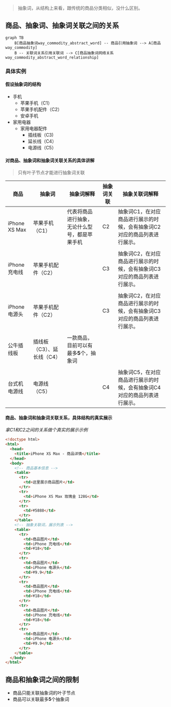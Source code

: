 > 抽象词，从结构上来看，跟传统的商品分类相似，没什么区别。

## 商品、抽象词、抽象词关联之间的关系

```mermaid
graph TB
    B[商品抽象词way_commodity_abstract_word] -- 商品引用抽象词 --> A[商品way_commodity] 
    B -- 关联词关系引用关联词 --> C[商品抽象词网络关系way_commodity_abstract_word_relationship]
```
### 具体实例

#### 假设抽象词的结构

- 手机
  - 苹果手机（C1）
  - 苹果手机配件（C2）
  - 安卓手机
- 家用电器
  - 家用电器配件
    - 插线板（C3)
    - 延长线（C4）
    - 电源线（C5）

#### 对商品、抽象词和抽象词关联关系的具体讲解

> 只有叶子节点才能进行抽象词关联

| 商品          | 抽象词                     | 抽象词解释                                     | 抽象词关联 | 抽象关联词解释                                               |
| ------------- | -------------------------- | ---------------------------------------------- | ---------- | ------------------------------------------------------------ |
| iPhone XS Max | 苹果手机（C1）             | 代表将商品进行抽象，无论什么型号，都是苹果手机 | C2         | 抽象词C1，在对应商品进行展示的时候，会有抽象词C2对应的商品列表进行展示。 |
|               |                            |                                                |            |                                                              |
| iPhone 充电线 | 苹果手机配件（C2）         |                                                | C3         | 抽象词C2，在对应商品进行展示的时候，会有抽象词C3对应的商品列表进行展示。 |
|               |                            |                                                |            |                                                              |
| iPhone 电源头 | 苹果手机配件（C2）         |                                                | C3         | 抽象词C2，在对应商品进行展示的时候，会有抽象词C3对应的商品列表进行展示。 |
|               |                            |                                                |            |                                                              |
| 公牛插线板    | 插线板（C3）、延长线（C4） | 一款商品，目前可以有最多**5**个，抽象词        |            |                                                              |
|               |                            |                                                |            |                                                              |
| 台式机电源线  | 电源线（C5）               |                                                | C4         | 抽象词C5，在对应商品进行展示的时候，会有抽象词C4对应的商品列表进行展示。 |

#### 商品、抽象词和抽象词关联关系，具体结构的真实展示

*拿C1和C2之间的关系做个真实的展示示例*

```html
<!doctype html>
<html>
  <head>
    <title>iPhone XS Max - 商品详情</title>
  </head>
  <body>
    <!-- 商品基本信息 -->
    <table>
      <tr>
        <td>这里展示商品图片</td>
      </tr>
      <tr>
      	<td>iPhone XS Max 玫瑰金 128G</td>
      </tr>
      <tr>
      	<td>¥5888</td>
      </tr>
    </table>
    <!-- 抽象关联词，展示列表 -->
    <table>
      <tr>
      	<td>商品图片</td>
        <td>iPhone 充电线</td>
        <td>¥18</td>
      </tr>
      <tr>
      	<td>商品图片</td>
        <td>iPhone 电源头</td>
        <td>¥9.9</td>
      </tr>
      <tr>
      	<td>商品图片</td>
        <td>iPhone 充电线</td>
        <td>¥18</td>
      </tr>
      <tr>
      	<td>商品图片</td>
        <td>iPhone 充电线</td>
        <td>¥18</td>
      </tr>
      <tr>
      	<td>商品图片</td>
        <td>iPhone 电源头</td>
        <td>¥9.9</td>
      </tr>
    </table>
  </body>
</html>
```

## 商品和抽象词之间的限制

* 商品只能关联抽象词的叶子节点
* 商品可以关联最多**5**个抽象词